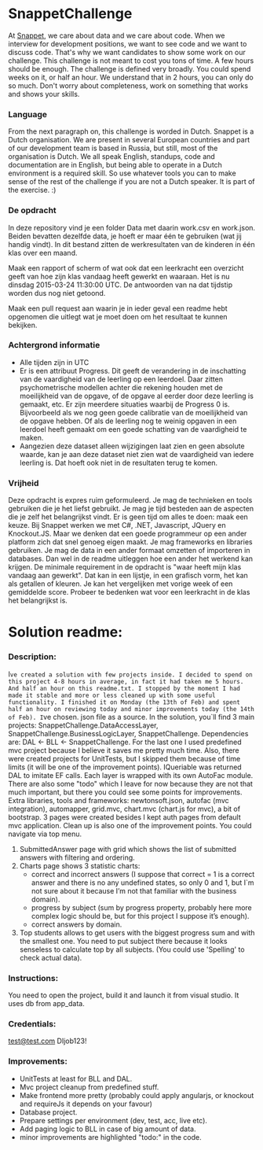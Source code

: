 # SnappetChallenge
At [Snappet](http://www.snappet.org), we care about data and we care about code. When we interview for development positions, we want to see code and we want to discuss code. That's why we want candidates to show some work on our challenge. This challenge is not meant to cost you tons of time. A few hours should be enough. The challenge is defined very broadly. You could spend weeks on it, or half an hour. We understand that in 2 hours, you can only do so much. Don't worry about completeness, work on something that works and shows your skills.

### Language
From the next paragraph on, this challenge is worded in Dutch. Snappet is a Dutch organisation. We are present in several European countries and part of our development team is based in Russia, but still, most of the organisation is Dutch. We all speak English, standups, code and documentation are in English, but being able to operate in a Dutch environment is a required skill. So use whatever tools you can to make sense of the rest of the challenge if you are not a Dutch speaker. It is part of the exercise. :)

### De opdracht
In deze repository vind je een folder Data met daarin work.csv en work.json. Beiden bevatten dezelfde data, je hoeft er maar één te gebruiken (wat jij handig vindt). In dit bestand zitten de werkresultaten van de kinderen in één klas over een maand. 

Maak een rapport of scherm of wat ook dat een leerkracht een overzicht geeft van hoe zijn klas vandaag heeft gewerkt en waaraan. Het is nu dinsdag 2015-03-24 11:30:00 UTC. De antwoorden van na dat tijdstip worden dus nog niet getoond.

Maak een pull request aan waarin je in ieder geval een readme hebt opgenomen die uitlegt wat je moet doen om het resultaat te kunnen bekijken.

### Achtergrond informatie
- Alle tijden zijn in UTC
- Er is een attribuut Progress. Dit geeft de verandering in de inschatting van de vaardigheid van de leerling op een leerdoel. Daar zitten psychometrische modellen achter die rekening houden met de moeilijkheid van de opgave, of de opgave al eerder door deze leerling is gemaakt, etc. Er zijn meerdere situaties waarbij de Progress 0 is. Bijvoorbeeld als we nog geen goede calibratie van de moeilijkheid van de opgave hebben. Of als de leerling nog te weinig opgaven in een leerdoel heeft gemaakt om een goede schatting van de vaardigheid te maken.
- Aangezien deze dataset alleen wijzigingen laat zien en geen absolute waarde, kan je aan deze dataset niet zien wat de vaardigheid van iedere leerling is. Dat hoeft ook niet in de resultaten terug te komen.

### Vrijheid
Deze opdracht is expres ruim geformuleerd. Je mag de technieken en tools gebruiken die je het liefst gebruikt. Je mag je tijd besteden aan de aspecten die je zelf het belangrijkst vindt. Er is geen tijd om alles te doen: maak een keuze. Bij Snappet werken we met C#, .NET, Javascript, JQuery en Knockout.JS. Maar we denken dat een goede programmeur op een ander platform zich dat snel genoeg eigen maakt. 
Je mag frameworks en libraries gebruiken. Je mag de data in een ander formaat omzetten of importeren in databases. Dan wel in de readme uitleggen hoe een ander het werkend kan krijgen.
De minimale requirement in de opdracht is "waar heeft mijn klas vandaag aan gewerkt". Dat kan in een lijstje, in een grafisch vorm, het kan als getallen of kleuren. Je kan het vergelijken met vorige week of een gemiddelde score. Probeer te bedenken wat voor een leerkracht in de klas het belangrijkst is.

# Solution readme:

### Description:
I`ve created a solution with few projects inside. I decided to spend on this project 4-8 hours in average, in fact it had taken me 5 hours. And half an hour on this readme.txt.
I stopped by the moment I had made it stable and more or less cleaned up with some useful functionality.
I finished it on Monday (the 13th of Feb) and spent half an hour on reviewing today and minor improvements today (the 14th of Feb).
I`ve chosen. json file as a source. In the solution, you`ll find 3 main projects: SnappetChallenge.DataAccessLayer, SnappetChallenge.BusinessLogicLayer, SnappetChallenge.
Dependencies are: DAL <- BLL <- SnappetChallenge.
For the last one I used predefined mvc project because I believe it saves me pretty much time. Also, there were created projects for UnitTests, but I skipped them because of time limits (it will be one of the improvement points).
IQueriable was returned DAL to imitate EF calls.
Each layer is wrapped with its own AutoFac module. 
There are also some "todo" which I leave for now because they are not that much important, but there you could see some points for improvements.
Extra libraries, tools and frameworks: newtonsoft.json, autofac (mvc integration), automapper, grid.mvc, chart.mvc (chart.js for mvc), a bit of bootstrap.
3 pages were created besides I kept auth pages from default mvc application. Clean up is also one of the improvement points. You could navigate via top menu.
1) SubmittedAnswer page with grid which shows the list of submitted answers with filtering and ordering.
2) Charts page shows 3 statistic charts: 
	- correct and incorrect answers (I suppose that correct = 1 is a correct answer and there is no any undefined states, so only 0 and 1, but I`m not sure about it because I’m not that familiar with the business domain). 
	- progress by subject (sum by progress property, probably here more complex logic should be, but for this project I suppose it’s enough).
	- correct answers by domain.
3) Top students allows to get users with the biggest progress sum and with the smallest one. You need to put subject there because it looks senseless to calculate top by all subjects. (You could use 'Spelling' to check actual data).
### Instructions:
You need to open the project, build it and launch it from visual studio. It uses db from app_data.
### Credentials:
test@test.com
DIjob123!
### Improvements:
- UnitTests at least for BLL and DAL.
- Mvc project cleanup from predefined stuff.
- Make frontend more pretty (probably could apply angularjs, or knockout and requireJs it depends on your favour)
- Database project.
- Prepare settings per environment (dev, test, acc, live etc).
- Add paging logic to BLL in case of big amount of data.
- minor improvements are highlighted "todo:" in the code.
